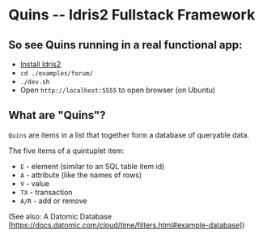 # Quins -- Idris2 Fullstack Framework

## So see Quins running in a real functional app:

* [Install Idris2](https://github.com/idris-lang/Idris2)
* `cd ./examples/forum/`
* `./dev.sh`
* Open `http://localhost:5555` to open browser (on Ubuntu)

## What are "Quins"?

`Quins` are items in a list that together form a database
of queryable data.

The five items of a quintuplet item:

* `E` - element (similar to an SQL table item id) 
* `A` - attribute (like the names of rows)
* `V` - value
* `TX` - transaction
* `A/R` - add or remove

(See also: A Datomic Database [https://docs.datomic.com/cloud/time/filters.html#example-database])
